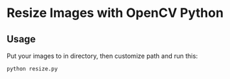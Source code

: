 # Resize Images with OpenCV Python


## Usage
Put your images to in directory, then customize path and run this:
```python
python resize.py
```
